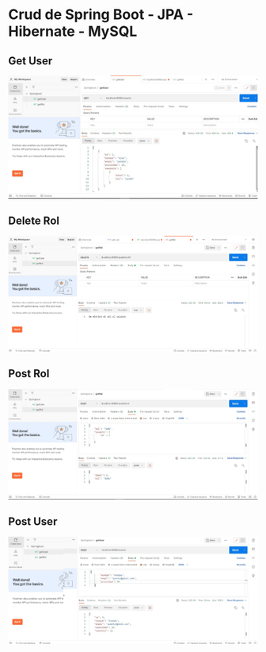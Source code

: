 
# Crud de Spring Boot - JPA - Hibernate - MySQL

## Get User
![](./Images/Image_1.jpg)

## Delete Rol
![](./Images/Image_2.jpg)

## Post Rol
![](./Images/Image_3.jpg)

## Post User
![](./Images/Images_4.jpg)

